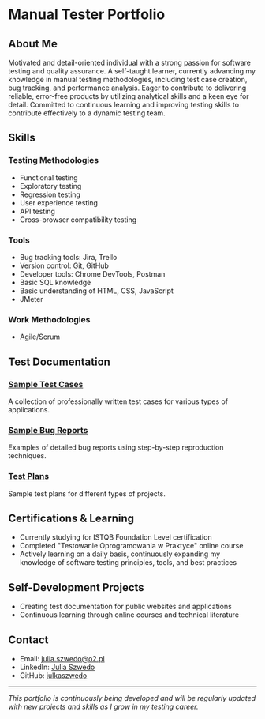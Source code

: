 # Manual Tester Portfolio

## About Me
Motivated and detail-oriented individual with a strong passion for software testing and quality assurance. A self-taught learner, currently advancing my knowledge in manual testing methodologies, including test case creation, bug tracking, and performance analysis. Eager to contribute to delivering reliable, error-free products by utilizing analytical skills and a keen eye for detail. Committed to continuous learning and improving testing skills to contribute effectively to a dynamic testing team.

## Skills

### Testing Methodologies
- Functional testing
- Exploratory testing
- Regression testing
- User experience testing
- API testing
- Cross-browser compatibility testing

### Tools
- Bug tracking tools: Jira, Trello 
- Version control: Git, GitHub
- Developer tools: Chrome DevTools, Postman
- Basic SQL knowledge 
- Basic understanding of HTML, CSS, JavaScript 
- JMeter 

### Work Methodologies
- Agile/Scrum

## Test Documentation

### [Sample Test Cases](./test-documentation/test-cases/)
A collection of professionally written test cases for various types of applications.

### [Sample Bug Reports](./test-documentation/bug-reports/)
Examples of detailed bug reports using step-by-step reproduction techniques.

### [Test Plans](./test-documentation/test-plans/)
Sample test plans for different types of projects.

## Certifications & Learning
- Currently studying for ISTQB Foundation Level certification
- Completed "Testowanie Oprogramowania w Praktyce" online course
- Actively learning on a daily basis, continuously expanding my knowledge of software testing principles, tools, and best practices

## Self-Development Projects
- Creating test documentation for public websites and applications
- Continuous learning through online courses and technical literature

## Contact
- Email: julia.szwedo@o2.pl
- LinkedIn: [Julia Szwedo](https://www.linkedin.com/in/your-name)
- GitHub: [julkaszwedo](https://github.com/julkaszwedo)

---
*This portfolio is continuously being developed and will be regularly updated with new projects and skills as I grow in my testing career.*